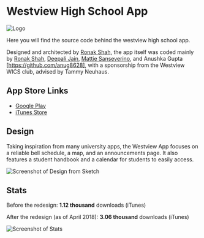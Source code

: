 # Westview High School App
![Logo](images/logo.png)

Here you will find the source code behind the westview high school app.

Designed and architected by [Ronak Shah](https://github.com/ronakdev), the app itself was coded mainly by [Ronak Shah](https://github.com/ronakdev/), [Deepali Jain](https://github.com/deepalijain), [Mattie Sanseverino](https://github.com/mattiesansev), and Anushka Gupta [https://github.com/anug8628], with a sponsorship from the Westview WICS club, advised by Tammy Neuhaus.

## App Store Links

- [Google Play](https://play.google.com/store/apps/details?id=io.westviewapp.official&hl=en)
- [iTunes Store](https://itunes.apple.com/us/app/westview-high-school/id1141734049?mt=8)

## Design

Taking inspiration from many university apps, the Westview App focuses on a reliable bell schedule, a map, and an announcements page. It also features a student handbook and a calendar for students to easily access. 

![Screenshot of Design from Sketch](images/design.png)

## Stats

Before the redesign: **1.12 thousand** downloads (iTunes)

After the redesign (as of April 2018): **3.06 thousand** downloads (iTunes)

![Screenshot of Stats](images/stats.png)
